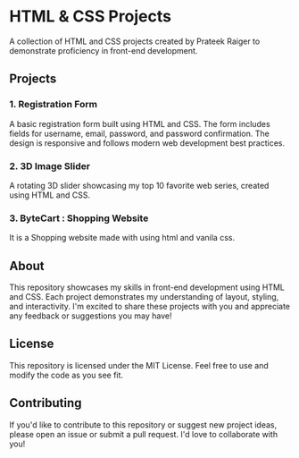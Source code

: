 **HTML & CSS Projects**
=======================

A collection of HTML and CSS projects created by Prateek Raiger to demonstrate proficiency in front-end development.

**Projects**
------------

### 1. Registration Form

A basic registration form built using HTML and CSS. The form includes fields for username, email, password, and password confirmation. The design is responsive and follows modern web development best practices.

### 2. 3D Image Slider

A rotating 3D slider showcasing my top 10 favorite web series, created using HTML and CSS.

### 3.  ByteCart : Shopping Website 

It is a Shopping website made with using html and vanila css.

**About**
--------

This repository showcases my skills in front-end development using HTML and CSS. Each project demonstrates my understanding of layout, styling, and interactivity. I'm excited to share these projects with you and appreciate any feedback or suggestions you may have!

**License**
-------

This repository is licensed under the MIT License. Feel free to use and modify the code as you see fit.

**Contributing**
------------

If you'd like to contribute to this repository or suggest new project ideas, please open an issue or submit a pull request. I'd love to collaborate with you!
